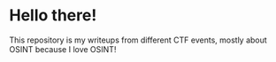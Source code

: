 # Hello there!

This repository is my writeups from different CTF events, mostly about OSINT because I love OSINT!

